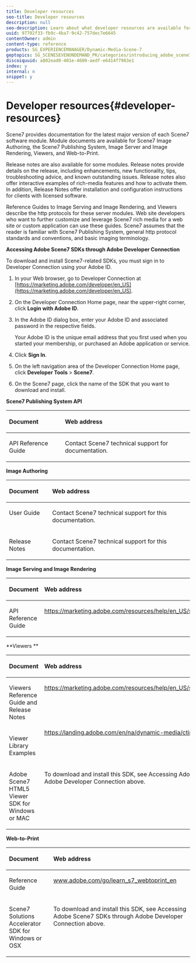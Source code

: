 ```yaml
---
title: Developer resources
seo-title: Developer resources
description: null
seo-description: Learn about what developer resources are available for Dynamic Media.
uuid: 97702f33-fb9c-4ba7-9c42-757dec7e6645
contentOwner: admin
content-type: reference
products: SG_EXPERIENCEMANAGER/Dynamic-Media-Scene-7
geptopics: SG_SCENESEVENONDEMAND_PK/categories/introducing_adobe_scene7
discoiquuid: a802ead0-401e-4600-aedf-e6414f7983e1
index: y
internal: n
snippet: y
---
```


# Developer resources{#developer-resources}

Scene7 provides documentation for the latest major version of each Scene7 software module. Module documents are available for Scene7 Image Authoring, the Scene7 Publishing System, Image Server and Image Rendering, Viewers, and Web-to-Print.

Release notes are also available for some modules. Release notes provide details on the release, including enhancements, new functionality, tips, troubleshooting advice, and known outstanding issues. Release notes also offer interactive examples of rich-media features and how to activate them. In addition, Release Notes offer installation and configuration instructions for clients with licensed software.

Reference Guides to Image Serving and Image Rendering, and Viewers describe the http protocols for these server modules. Web site developers who want to further customize and leverage Scene7 rich media for a web site or custom application can use these guides. Scene7 assumes that the reader is familiar with Scene7 Publishing System, general http protocol standards and conventions, and basic imaging terminology.

**Accessing Adobe Scene7 SDKs through Adobe Developer Connection**

To download and install Scene7-related SDKs, you must sign in to Developer Connection using your Adobe ID.

1. In your Web browser, go to Developer Connection at [https://marketing.adobe.com/developer/en_US](https://marketing.adobe.com/developer/en_US).
1. On the Developer Connection Home page, near the upper-right corner, click **Login with Adobe ID**.
1. In the Adobe ID dialog box, enter your Adobe ID and associated password in the respective fields.

   Your Adobe ID is the unique email address that you first used when you started your membership, or purchased an Adobe application or service.

1. Click **Sign In**.
1. On the left navigation area of the Developer Connection Home page, click **Developer Tools** &gt; **Scene7**.
1. On the Scene7 page, click the name of the SDK that you want to download and install.

**Scene7 Publishing System API**

<table cellpadding="4" cellspacing="0"> 
 <thead align="left"> 
  <tr> 
   <th class="cellrowborder" id="d19e283" valign="top" width="NaN%"><p>Document</p></th> 
   <th class="cellrowborder" id="d19e288" valign="top" width="NaN%"><p>Web address</p></th> 
  </tr> 
 </thead> 
 <tbody> 
  <tr> 
   <td class="cellrowborder" headers="d19e283 " valign="top" width="NaN%"><p>API Reference Guide</p></td> 
   <td class="cellrowborder" headers="d19e288 " valign="top" width="NaN%"><p>Contact Scene7 technical support for documentation.</p></td> 
  </tr> 
 </tbody> 
</table>

**Image Authoring**

<table cellpadding="4" cellspacing="0"> 
 <thead align="left"> 
  <tr> 
   <th class="cellrowborder" id="d19e308" valign="top" width="NaN%"><p>Document</p></th> 
   <th class="cellrowborder" id="d19e313" valign="top" width="NaN%"><p>Web address</p></th> 
  </tr> 
 </thead> 
 <tbody> 
  <tr> 
   <td class="cellrowborder" headers="d19e308 " valign="top" width="NaN%"><p>User Guide</p></td> 
   <td class="cellrowborder" headers="d19e313 " valign="top" width="NaN%"><p>Contact Scene7 technical support for this documentation.</p></td> 
  </tr> 
  <tr> 
   <td class="cellrowborder" headers="d19e308 " valign="top" width="NaN%"><p>Release Notes</p></td> 
   <td class="cellrowborder" headers="d19e313 " valign="top" width="NaN%"><p>Contact Scene7 technical support for this documentation.</p></td> 
  </tr> 
 </tbody> 
</table>

**Image Serving and Image Rendering**

<table cellpadding="4" cellspacing="0"> 
 <thead align="left"> 
  <tr> 
   <th class="cellrowborder" id="d19e340" valign="top" width="NaN%"><p>Document</p></th> 
   <th class="cellrowborder" id="d19e343" valign="top" width="NaN%"><p>Web address</p></th> 
  </tr> 
 </thead> 
 <tbody> 
  <tr> 
   <td class="cellrowborder" headers="d19e340 " valign="top" width="NaN%"><p>API Reference Guide</p></td> 
   <td class="cellrowborder" headers="d19e343 " valign="top" width="NaN%"><p><a href="https://marketing.adobe.com/resources/help/en_US/s7/is_ir_api/index.html">https://marketing.adobe.com/resources/help/en_US/s7/is_ir_api/index.html</a></p></td> 
  </tr> 
 </tbody> 
</table>

**Viewers **

<table cellpadding="4" cellspacing="0"> 
 <thead align="left"> 
  <tr> 
   <th class="cellrowborder" id="d19e364" valign="top" width="NaN%"><p>Document</p> </th> 
   <th class="cellrowborder" id="d19e367" valign="top" width="NaN%"><p>Web address</p> </th> 
  </tr> 
 </thead> 
 <tbody> 
  <tr> 
   <td class="cellrowborder" headers="d19e364 " valign="top" width="NaN%"><p>Viewers Reference Guide and Release Notes</p> </td> 
   <td class="cellrowborder" headers="d19e367 " valign="top" width="NaN%"><p><a href="https://marketing.adobe.com/resources/help/en_US/s7/viewers_ref/index.html">https://marketing.adobe.com/resources/help/en_US/s7/viewers_ref/index.html</a></p> </td> 
  </tr> 
  <tr> 
   <td class="cellrowborder" headers="d19e364 " valign="top" width="NaN%"><p>Viewer Library Examples</p> </td> 
   <td class="cellrowborder" headers="d19e367 " valign="top" width="NaN%"><a href="https://landing.adobe.com/en/na/dynamic-media/ctir-2755/live-demos.html" target="_blank">https://landing.adobe.com/en/na/dynamic-media/ctir-2755/live-demos.html</a></td> 
  </tr> 
  <tr> 
   <td class="cellrowborder" headers="d19e364 " valign="top" width="NaN%"><p>Adobe Scene7 HTML5 Viewer SDK for Windows or MAC</p> </td> 
   <td class="cellrowborder" headers="d19e367 " valign="top" width="NaN%"><p><a href="https://www.adobe.com/go/learn/learn_s7_devresources_en"></a>To download and install this SDK, see Accessing Adobe Scene7 SDKs through Adobe Developer Connection above.</p> </td> 
  </tr> 
 </tbody> 
</table>

**Web-to-Print**

<table cellpadding="4" cellspacing="0"> 
 <thead align="left"> 
  <tr> 
   <th class="cellrowborder" id="d19e404" valign="top" width="NaN%"><p>Document</p></th> 
   <th class="cellrowborder" id="d19e407" valign="top" width="NaN%"><p>Web address</p></th> 
  </tr> 
 </thead> 
 <tbody> 
  <tr> 
   <td class="cellrowborder" headers="d19e404 " valign="top" width="NaN%"><p>Reference Guide</p></td> 
   <td class="cellrowborder" headers="d19e407 " valign="top" width="NaN%"><p><a href="https://www.adobe.com/go/learn_s7_webtoprint_en">www.adobe.com/go/learn_s7_webtoprint_en</a></p></td> 
  </tr> 
  <tr> 
   <td class="cellrowborder" headers="d19e404 " valign="top" width="NaN%"><p>Scene7 Solutions Accelerator SDK for Windows or OSX</p></td> 
   <td class="cellrowborder" headers="d19e407 " valign="top" width="NaN%"><p>To download and install this SDK, see Accessing Adobe Scene7 SDKs through Adobe Developer Connection above.</p></td> 
  </tr> 
 </tbody> 
</table>

